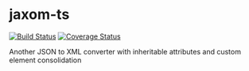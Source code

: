 # jaxom-ts

[![Build Status](https://travis-ci.com/plastikfan/jaxom-ts.svg?branch=develop)](https://travis-ci.com/plastikfan/jaxom-ts)
[![Coverage Status](https://coveralls.io/repos/github/plastikfan/jaxom-ts/badge.svg?branch=develop)](https://coveralls.io/github/plastikfan/jaxom-ts?branch=develop)

Another JSON to XML converter with inheritable attributes and custom element consolidation
